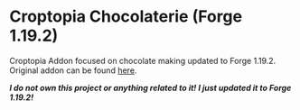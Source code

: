 # Croptopia Chocolaterie (Forge 1.19.2)

Croptopia Addon focused on chocolate making updated to Forge 1.19.2.
Original addon can be found [here](https://github.com/Slomaxonical-907/croptopia-chocolaterie-forge).

***I do not own this project or anything related to it! I just updated it to Forge 1.19.2!***
